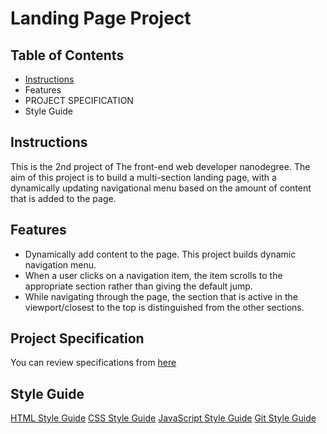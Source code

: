 # Landing Page Project

## Table of Contents

* [Instructions](#instructions)
* Features
* PROJECT SPECIFICATION
* Style Guide

## Instructions

This is the 2nd project of The front-end web developer nanodegree. The aim of this project is to build a multi-section landing page, with a dynamically updating navigational menu based on the amount of content that is added to the page.

## Features

* Dynamically add content to the page. This project builds dynamic navigation menu.
* When a user clicks on a navigation item, the item scrolls to the appropriate section rather than giving the default jump.
* While navigating through the page, the section that is active in the viewport/closest to the top is distinguished from the other sections.

## Project Specification
You can review specifications from [here](https://review.udacity.com/#!/rubrics/2658/view)

## Style Guide

[HTML Style Guide](http://udacity.github.io/frontend-nanodegree-styleguide/index.html)
[CSS Style Guide](http://udacity.github.io/frontend-nanodegree-styleguide/css.html)
[JavaScript Style Guide](http://udacity.github.io/frontend-nanodegree-styleguide/javascript.html)
[Git Style Guide](https://udacity.github.io/git-styleguide/)



